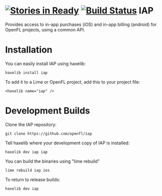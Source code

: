 [![Stories in Ready](https://badge.waffle.io/openfl/iap.png?label=ready)](https://waffle.io/openfl/iap)
[![Build Status](https://travis-ci.org/openfl/iap.png)](https://travis-ci.org/openfl/iap)
IAP
===

Provides access to in-app purchases (iOS) and in-app billing (android) for OpenFL projects, using a common API.


Installation
============

You can easily install IAP using haxelib:

    haxelib install iap

To add it to a Lime or OpenFL project, add this to your project file:

    <haxelib name="iap" />

Development Builds
==================

Clone the IAP repository:

    git clone https://github.com/openfl/iap

Tell haxelib where your development copy of IAP is installed:

    haxelib dev iap iap

You can build the binaries using "lime rebuild"

    lime rebuild iap ios

To return to release builds:

    haxelib dev iap